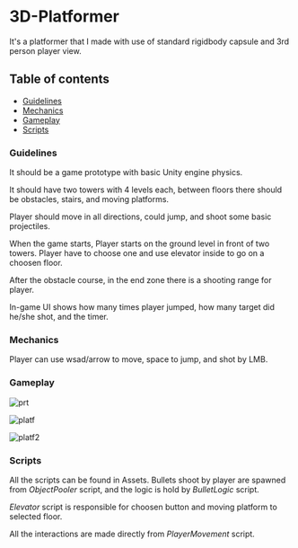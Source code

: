 # 3D-Platformer

It's a platformer that I made with use of standard rigidbody capsule and 3rd person player view.

## Table of contents
  * [Guidelines](https://github.com/Minal06/3D-Platformer/tree/main#guidelines)
  * [Mechanics](https://github.com/Minal06/3D-Platformer/tree/main#mechanics)
  * [Gameplay](https://github.com/Minal06/3D-Platformer/tree/main#gameplay)
  * [Scripts](https://github.com/Minal06/3D-Platformer/tree/main#scripts)

### Guidelines
It should be a game prototype with basic Unity engine physics. 

It should have two towers with 4 levels each, between floors there should be obstacles, stairs, and moving platforms.

Player should move in all directions, could jump, and shoot some basic projectiles. 

When the game starts, Player starts on the ground level in front of two towers. Player have to choose one and use elevator inside to go on a choosen floor.

After the obstacle course, in the end zone there is a shooting range for player.

In-game UI shows how many times player jumped, how many target did he/she shot, and the timer.


### Mechanics
Player can use wsad/arrow to move, space to jump, and shot by LMB.


### Gameplay
![prt](https://user-images.githubusercontent.com/94176489/178335252-6312f878-7904-4108-9057-95fa5346ddee.jpg)

![platf](https://user-images.githubusercontent.com/94176489/178338335-4eab49d1-89e3-4bfc-bcc6-acf3cfa42e97.gif)

![platf2](https://user-images.githubusercontent.com/94176489/178339474-96de6b08-63f6-4242-93b6-b36b2bdca53a.gif)

### Scripts
All the scripts can be found in Assets. 
Bullets shoot by player are spawned from *ObjectPooler* script, and the logic is hold by *BulletLogic* script.

*Elevator* script is responsible for choosen button and moving platform to selected floor.

All the interactions are made directly from *PlayerMovement* script.


